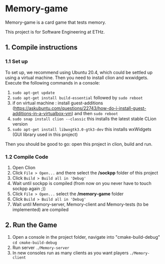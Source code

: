# Memory-game
Memory-game is a card game that tests memory.

This project is for Software Engineering at ETHz.

## 1. Compile instructions

### 1.1 Set up
To set up, we recommend using Ubuntu 20.4, which could be settled up using a virtual machine.
Then you need to install clion and wxwidgets.
Execute the following commands in a console:
1. `sudo apt-get update`
2. `sudo apt-get install build-essential` followed by `sudo reboot`
3. if on virtual machine : install guest-additions (https://askubuntu.com/questions/22743/how-do-i-install-guest-additions-in-a-virtualbox-vm) and then `sudo reboot`
4. `sudo snap install clion --classic` this installs the latest stable CLion version
5. `sudo apt-get install libwxgtk3.0-gtk3-dev` this installs wxWidgets (GUI library used in this project)

Then you should be good to go: open this project in clion, build and run.

### 1.2 Compile Code
1. Open Clion
2. Click `File > Open...` and there select the **/sockpp** folder of this project
3. Click `Build > Build all in 'Debug'`
4. Wait until sockpp is compiled (from now on you never have to touch sockpp again ;))
5. Click `File > Open...` select the **/memory-game** folder
6. Click `Build > Build all in 'Debug'`
7. Wait until Memory-server, Memory-client and Memory-tests (to be implemented) are compiled

## 2. Run the Game
1. Open a console in the project folder, navigate into "cmake-build-debug" `cd cmake-build-debug`
2. Run server `./Memory-server`
3. In new consoles run as many clients as you want players `./Memory-client`


 